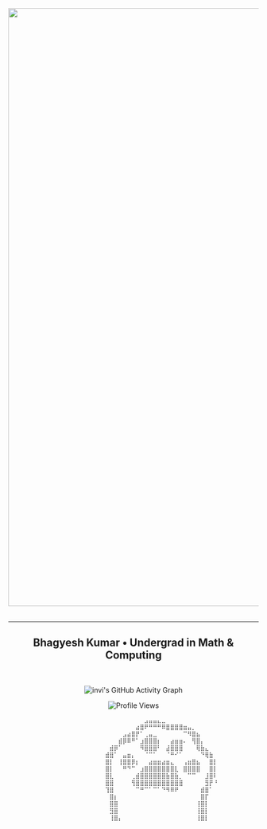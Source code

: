 <!-- Intro Section -->
<div align="center">
<img hight="400" width="1200" alt="GIF" align="center" src="assets/Cat.gif">
</div>
<br/>
<hr/>
<h2 align="center">Bhagyesh Kumar • Undergrad in Math & Computing</h2>
<br/>
<p align="center">
<!--   <table>
    <tr>
      <td>
        <img src="https://github-readme-stats.vercel.app/api?username=invi-bhagyesh&show_icons=true&theme=radical" alt="Bhagyesh's GitHub Stats" />
      </td>
    </tr>

  </table> 
          <img src="https://github-readme-stats.vercel.app/api?username=invi-bhagyesh&show_icons=true&theme=radical" alt="Bhagyesh's GitHub Stats" />
-->
</p>

<p align="center">
  <img src="https://github-readme-activity-graph.vercel.app/graph?username=invi-bhagyesh&days=45&bg_color=0c1014&color=268f77&line=268f77&point=268f77&area=true&hide_border=true" alt="invi's GitHub Activity Graph" />
</p>

<p align="center">
  <img src="https://visitor-badge.laobi.icu/badge?page_id=invi-bhagyesh.invi-bhagyesh&rstyle=plastic&left_text=Profile%20Views%20:" alt="Profile Views" />
</p>

                              ⠀⠀⠀⠀⠀⠀⠀⠀⠀⠀⣠⣤⣤⣄⣀⠀⠀⠀⠀⠀⠀⠀⠀⠀⠀⠀⠀
                              ⠀⠀⠀⠀⠀⠀⠀⠀⣴⣿⠟⠛⠛⠛⠿⣿⣿⣿⣿⣶⣤⡀⠀⠀⠀⠀⠀
                              ⠀⠀⠀⠀⠀⣠⣴⣿⡟⠁⢀⣤⣀⠀⠀⠀⠀⠀⠀⠉⠻⣿⣦⠀⠀⠀⠀
                              ⠀⠀⠀⠀⣾⡿⠿⠛⠁⣰⣿⣿⣿⡆⠀⠀⣴⣶⣶⠄⠀⢻⣿⡄⠀⠀⠀
                              ⠀⠀⣾⡿⠁⠀⠀⠀⠀⠻⣿⣿⣿⠃⠀⣼⣿⣿⣿⠀⠀⠀⢿⣷⣄⠀⠀
                              ⠀⣾⣿⠁⠀⣤⣶⡄⠀⠀⠈⠉⠁⠀⠀⠈⠛⠊⠁⠀⠀⠀⠀⠙⢿⣷⠀
                              ⠀⣿⡇⠀⢸⣿⣿⡿⡆⠀⠀⣴⣶⣶⣴⣶⣄⠀⠀⢠⣶⣿⣦⠀⠀⣿⡇
                              ⠀⣿⡇⠀⠀⠛⠙⠉⠀⣰⣿⣿⣿⣿⣿⣿⣿⣇⠀⣿⣿⣿⣿⠀⠀⣿⡇
                              ⠀⣿⣇⠀⠀⠀⠀⢀⣾⣿⣿⣿⣿⣿⣿⣷⣿⣷⡀⠀⠉⠉⠀⠀⣸⣿⠇
                              ⠀⣿⣿⠀⠀⠀⠀⢻⣿⣿⣿⣿⣿⣿⣿⣿⣿⣿⣿⠀⠀⠀⠀⠀⣻⡟⠘
                              ⠀⢹⣿⠀⠀⠀⠀⠀⠉⠛⠉⠁⠉⠁⠙⠻⠿⠟⠀⠀⠀⠀⠀⣾⣿⠁⠀
                              ⠀⠀⣿⡆⠀⠀⠀⠀⠀⠀⠀⠀⠀⠀⠀⠀⠀⠀⠀⠀⠀⠀⠀⣿⡏⠀⠀
                              ⠀⠀⣿⣿⠀⠀⠀⠀⠀⠀⠀⠀⠀⠀⠀⠀⠀⠀⠀⠀⠀⠀⢸⣿⡇⠀⠀
                              ⠀⠀⣻⣿⠀⠀⠀⠀⠀⠀⠀⠀⠀⠀⠀⠀⠀⠀⠀⠀⠀⠀⢸⣿⡇⠀⠀
                              ⠀⠀⢸⣿⡄⠀⠀⠀⠀⠀⠀⠀⠀⠀⠀⠀⠀⠀⠀⠀⠀⠀⢸⣿⡇⠀⠀
